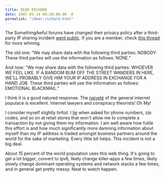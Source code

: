 ```yaml
---
title: DEAR RICHARD
date: 2007-05-14 08:20:00.00 -8
permalink: "/dear-richard.html"
---
```

The SomethingAwful forums have changed their privacy policy after a third-party IP sharing incident [went public](http://digg.com/security/Something_Awful_s_Richard_Lowtax_Kyanka_admits_to_violating_user_privacy). If you are a member, check [this thread](http://forums.somethingawful.com/showthread.php?s=&threadid=2473447&pagenumber=2) for more whining.

The old one: "We may share data with the following third parties: NOBODY. These third parties will use the information as follows: NONE."

And now: "We may share data with the following third parties: WHOEVER WE FEEL LIKE. IF A RANDOM BUM OFF THE STREET WANDERS IN HERE, WE'LL PROBABLY GIVE HIM YOUR IP ADDRESS IN EXCHANGE FOR A HAND JOB. These third parties will use the information as follows: EMOTIONAL BLACKMAIL."

I think it is a good natured response. The [naiveté](http://forums.somethingawful.com/showthread.php?threadid=2336151&perpage=40&pagenumber=4#post327616943) of the general internet populace is excellent. Internet lawyers and conspiracy theorists! Oh My!

I consider myself slightly tinfoil. I [lie](http://www.grantstavely.com/information-is) when asked for phone numbers, zip codes, and so on at retail stores that won't allow me to complete a transaction by not giving them my information. I am well aware how futile this effort is and how much significantly more damning information about myself than my IP address is traded amongst business partners around the world for the sake of marketing. Every little bit helps. This incident is not a big deal.

About 15 percent of the world population uses this web thing. It's going to get a lot bigger, convert to ipv6, likely change killer-apps a few times, likely slowly change dominant operating systems and network stacks a few times, and in general get pretty messy. Neat to watch happen.
